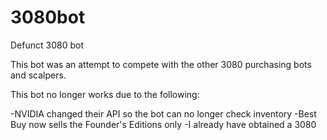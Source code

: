 # 3080bot
Defunct 3080 bot

This bot was an attempt to compete with the other 3080 purchasing bots and scalpers.

This bot no longer works due to the following:

-NVIDIA changed their API so the bot can no longer check inventory
-Best Buy now sells the Founder's Editions only
-I already have obtained a 3080
